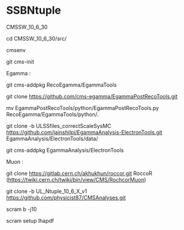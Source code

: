 # SSBNtuple

CMSSW_10_6_30 

cd CMSSW_10_6_30/src/

cmsenv 

git cms-init 

Egamma : 

git cms-addpkg RecoEgamma/EgammaTools  

git clone https://github.com/cms-egamma/EgammaPostRecoTools.git

mv EgammaPostRecoTools/python/EgammaPostRecoTools.py RecoEgamma/EgammaTools/python/.

git clone -b ULSSfiles_correctScaleSysMC https://github.com/jainshilpi/EgammaAnalysis-ElectronTools.git EgammaAnalysis/ElectronTools/data/

git cms-addpkg EgammaAnalysis/ElectronTools

Muon : 

git clone https://gitlab.cern.ch/akhukhun/roccor.git RoccoR  (https://twiki.cern.ch/twiki/bin/view/CMS/RochcorMuon)

git clone -b UL_Ntuple_10_6_X_v1 https://github.com/physicist87/CMSAnalyses.git

scram b -j10

scram setup lhapdf
